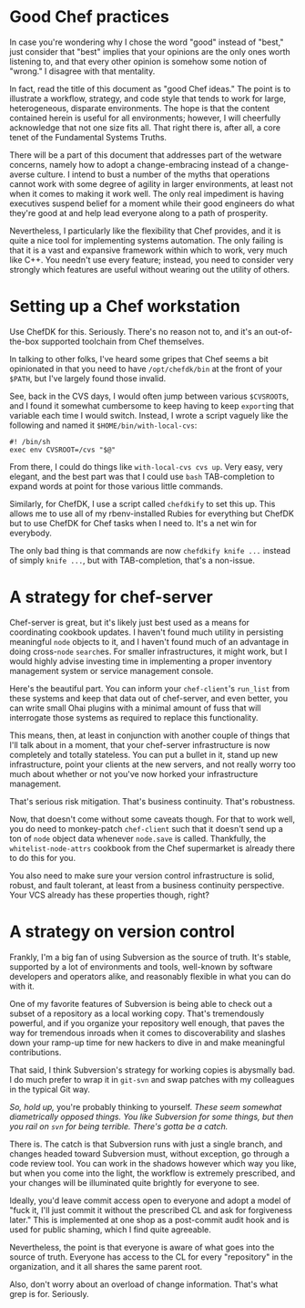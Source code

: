 # Good Chef practices

In case you're wondering why I chose the word "good" instead of "best,"
just consider that "best" implies that your opinions are the only ones
worth listening to, and that every other opinion is somehow some notion
of "wrong." I disagree with that mentality.

In fact, read the title of this document as "good Chef ideas." The point
is to illustrate a workflow, strategy, and code style that tends to work
for large, heterogeneous, disparate environments. The hope is that the
content contained herein is useful for all environments; however, I will
cheerfully acknowledge that not one size fits all. That right there is,
after all, a core tenet of the Fundamental Systems Truths.

There will be a part of this document that addresses part of the wetware
concerns, namely how to adopt a change-embracing instead of a
change-averse culture. I intend to bust a number of the myths that
operations cannot work with some degree of agility in larger
environments, at least not when it comes to making it work well. The
only real impediment is having executives suspend belief for a moment
while their good engineers do what they're good at and help lead
everyone along to a path of prosperity.

Nevertheless, I particularly like the flexibility that Chef provides,
and it is quite a nice tool for implementing systems automation. The
only failing is that it is a vast and expansive framework within which
to work, very much like C++. You needn't use every feature; instead, you
need to consider very strongly which features are useful without wearing
out the utility of others.

# Setting up a Chef workstation

Use ChefDK for this. Seriously. There's no reason not to, and it's an
out-of-the-box supported toolchain from Chef themselves.

In talking to other folks, I've heard some gripes that Chef seems a bit
opinionated in that you need to have `/opt/chefdk/bin` at the front of
your `$PATH`, but I've largely found those invalid.

See, back in the CVS days, I would often jump between various
`$CVSROOT`s, and I found it somewhat cumbersome to keep having to keep
`export`ing that variable each time I would switch. Instead, I wrote a
script vaguely like the following and named it `$HOME/bin/with-local-cvs`:

	#! /bin/sh
	exec env CVSROOT=/cvs "$@"

From there, I could do things like `with-local-cvs cvs up`. Very easy,
very elegant, and the best part was that I could use `bash`
TAB-completion to expand words at point for those various little
commands.

Similarly, for ChefDK, I use a script called `chefdkify` to set this up.
This allows me to use all of my rbenv-installed Rubies for everything
but ChefDK but to use ChefDK for Chef tasks when I need to. It's a net
win for everybody.

The only bad thing is that commands are now `chefdkify knife ...`
instead of simply `knife ...`, but with TAB-completion, that's a
non-issue.

# A strategy for chef-server

Chef-server is great, but it's likely just best used as a means for
coordinating cookbook updates. I haven't found much utility in
persisting meaningful `node` objects to it, and I haven't found much
of an advantage in doing cross-`node` `search`es. For smaller
infrastructures, it might work, but I would highly advise investing time
in implementing a proper inventory management system or service
management console.

Here's the beautiful part. You can inform your `chef-client`'s
`run_list` from these systems and keep that data out of chef-server, and
even better, you can write small Ohai plugins with a minimal amount of
fuss that will interrogate those systems as required to replace this
functionality.

This means, then, at least in conjunction with another couple of things
that I'll talk about in a moment, that your chef-server infrastructure
is now completely and totally stateless. You can put a bullet in it,
stand up new infrastructure, point your clients at the new servers, and
not really worry too much about whether or not you've now horked your
infrastructure management.

That's serious risk mitigation. That's business continuity. That's
robustness.

Now, that doesn't come without some caveats though. For that to work
well, you do need to monkey-patch `chef-client` such that it doesn't
send up a ton of `node` object data whenever `node.save` is called.
Thankfully, the `whitelist-node-attrs` cookbook from the Chef
supermarket is already there to do this for you.

You also need to make sure your version control infrastructure is solid,
robust, and fault tolerant, at least from a business continuity
perspective. Your VCS already has these properties though, right?

# A strategy on version control

Frankly, I'm a big fan of using Subversion as the source of truth. It's
stable, supported by a lot of environments and tools, well-known by
software developers and operators alike, and reasonably flexible in what
you can do with it.

One of my favorite features of Subversion is being able to check out a
subset of a repository as a local working copy. That's tremendously
powerful, and if you organize your repository well enough, that paves
the way for tremendous inroads when it comes to discoverability and
slashes down your ramp-up time for new hackers to dive in and make
meaningful contributions.

That said, I think Subversion's strategy for working copies is abysmally
bad. I do much prefer to wrap it in `git-svn` and swap patches with my
colleagues in the typical Git way.

_So, hold up,_ you're probably thinking to yourself. _These seem
somewhat diametrically opposed things. You like Subversion for some
things, but then you rail on `svn` for being terrible. There's gotta be
a catch._

There is. The catch is that Subversion runs with just a single branch,
and changes headed toward Subversion must, without exception, go through
a code review tool. You can work in the shadows however which way you
like, but when you come into the light, the workflow is extremely
prescribed, and your changes will be illuminated quite brightly for
everyone to see.

Ideally, you'd leave commit access open to everyone and adopt a model of
"fuck it, I'll just commit it without the prescribed CL and ask for
forgiveness later." This is implemented at one shop as a post-commit
audit hook and is used for public shaming, which I find quite agreeable.

Nevertheless, the point is that everyone is aware of what goes into the
source of truth. Everyone has access to the CL for every "repository" in
the organization, and it all shares the same parent root.

Also, don't worry about an overload of change information. That's what
grep is for. Seriously.
